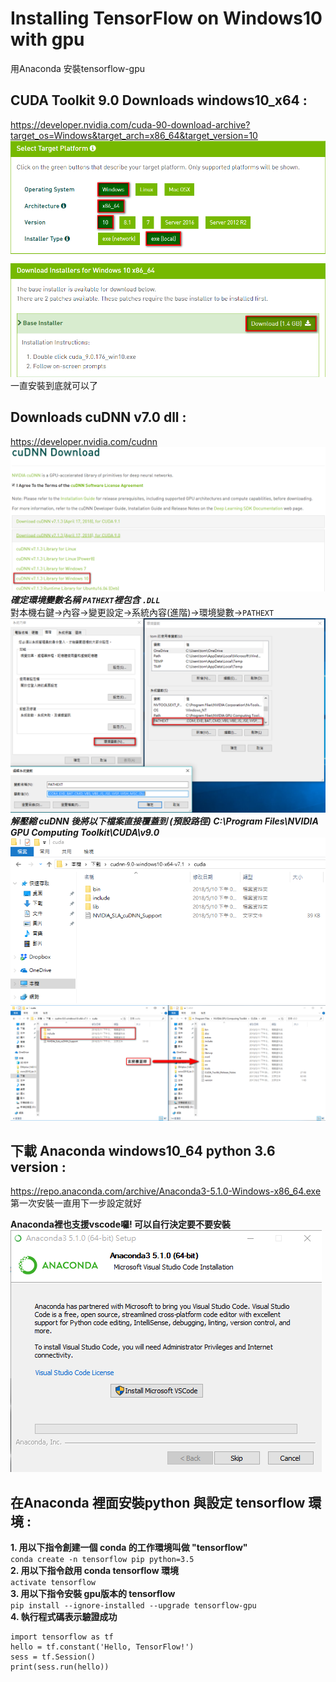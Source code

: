 # Installing TensorFlow on Windows10 with gpu
用Anaconda 安裝tensorflow-gpu
## CUDA Toolkit 9.0 Downloads windows10_x64 :<br/> ##
https://developer.nvidia.com/cuda-90-download-archive?target_os=Windows&target_arch=x86_64&target_version=10<br/>
![](https://github.com/Tai-liang-Zhou/Natural-Language-Processing/blob/master/2018-05-10_144237.png) <br/>
一直安裝到底就可以了

## Downloads cuDNN v7.0 dll :<br/> ##
https://developer.nvidia.com/cudnn
![](https://github.com/Tai-liang-Zhou/Natural-Language-Processing/blob/master/2018-05-10_150151.png)
***確定環境變數名稱 `PATHEXT`裡包含 `.DLL` <br/>***
對本機右鍵->內容->變更設定->系統內容(進階)->環境變數->`PATHEXT`
![](https://github.com/Tai-liang-Zhou/Natural-Language-Processing/blob/master/2018-05-11_182727.png)
***解壓縮 cuDNN 後將以下檔案直接覆蓋到 (預設路徑) C:\Program Files\NVIDIA GPU Computing Toolkit\CUDA\v9.0 <br/>***
![](https://github.com/Tai-liang-Zhou/Natural-Language-Processing/blob/master/2018-05-10_165850.png)<br/>
![](https://github.com/Tai-liang-Zhou/Natural-Language-Processing/blob/master/2018-05-11_171331.png)<br/>
## 下載 Anaconda windows10_64 python 3.6 version :<br/> ##
https://repo.anaconda.com/archive/Anaconda3-5.1.0-Windows-x86_64.exe 第一次安裝一直用下一步設定就好 <br/>

**Anaconda裡也支援vscode囉! 可以自行決定要不要安裝 <br/>**
![](https://github.com/Tai-liang-Zhou/Natural-Language-Processing/blob/master/2018-05-10_152212.png)<br/>

## 在Anaconda 裡面安裝python 與設定 tensorflow 環境 :<br/> ##
**1. 用以下指令創建一個 conda 的工作環境叫做 "tensorflow" <br/>**
```conda create -n tensorflow pip python=3.5 ```  <br/>
**2. 用以下指令啟用 conda tensorflow 環境 <br/>**
```activate tensorflow```  <br/>
**3. 用以下指令安裝 gpu版本的 tensorflow <br/>**
```pip install --ignore-installed --upgrade tensorflow-gpu``` <br/>
**4. 執行程式碼表示驗證成功 <br/>**
```
import tensorflow as tf  
hello = tf.constant('Hello, TensorFlow!') 
sess = tf.Session()  
print(sess.run(hello))  
```
